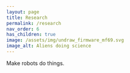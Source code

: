 ```yaml
---
layout: page
title: Research
permalink: /research
nav_order: 6
has_children: true
image: /assets/img/undraw_firmware_mf69.svg
image_alt: Aliens doing science
---
```


Make robots do things.